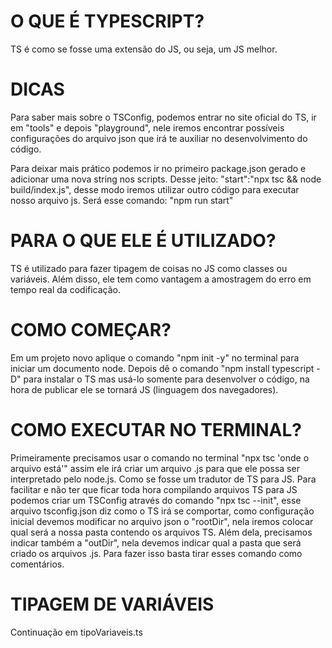 # O QUE É TYPESCRIPT?

TS é como se fosse uma extensão do JS, ou seja, um JS melhor.

# DICAS

Para saber mais sobre o TSConfig, podemos entrar no site oficial do TS, ir em "tools" e depois "playground", nele iremos encontrar possíveis configurações do arquivo json que irá te auxiliar no desenvolvimento do código.

Para deixar mais prático podemos ir no primeiro package.json gerado e adicionar uma nova string nos scripts. Desse jeito: "start":"npx tsc && node build/index.js", desse modo iremos utilizar outro código para executar nosso arquivo js. Será esse comando: "npm run start"

# PARA O QUE ELE É UTILIZADO?

TS é utilizado para fazer tipagem de coisas no JS como classes ou variáveis.
Além disso, ele tem como vantagem a amostragem do erro em tempo real da codificação.

# COMO COMEÇAR?

Em um projeto novo aplique o comando "npm init -y" no terminal para iniciar um documento node.
Depois dê o comando "npm install typescript -D" para instalar o TS mas usá-lo somente para desenvolver o código, na hora de publicar ele se tornará JS (linguagem dos navegadores).

# COMO EXECUTAR NO TERMINAL?

Primeiramente precisamos usar o comando no terminal "npx tsc 'onde o arquivo está'" assim ele irá criar um arquivo .js para que ele possa ser interpretado pelo node.js. Como se fosse um tradutor de TS para JS.
Para facilitar e não ter que ficar toda hora compilando arquivos TS para JS podemos criar um TSConfig através do comando "npx tsc --init", esse arquivo tsconfig.json diz como o TS irá se comportar, como configuração inicial devemos modificar no arquivo json o "rootDir", nela iremos colocar qual será a nossa pasta contendo os arquivos TS.
Além dela, precisamos indicar também a "outDir", nela devemos indicar qual a pasta que será criado os arquivos .js.
Para fazer isso basta tirar esses comando como comentários.

# TIPAGEM DE VARIÁVEIS

Continuação em tipoVariaveis.ts